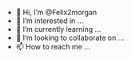 - 👋 Hi, I’m @Felix2morgan
- 👀 I’m interested in ...
- 🌱 I’m currently learning ...
- 💞️ I’m looking to collaborate on ...
- 📫 How to reach me ...

<!---
Felix2morgan/Felix2morgan is a ✨ special ✨ repository because its `README.md` (this file) appears on your GitHub profile.
You can click the Preview link to take a look at your changes.
--->
